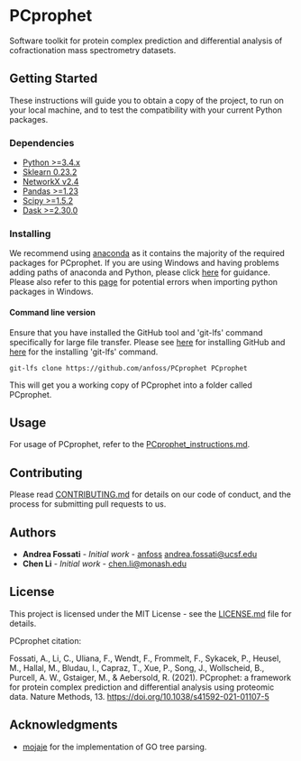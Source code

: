 # PCprophet

Software toolkit for protein complex prediction and differential analysis of cofractionation mass spectrometry datasets.

## Getting Started

These instructions will guide you to obtain a copy of the project, to run on your local machine, and to test the compatibility with your current Python packages.
### Dependencies

* [Python >=3.4.x](https://www.python.org)
* [Sklearn 0.23.2](https://pypi.org/project/sklearn/)
* [NetworkX v2.4](https://networkx.github.io)
* [Pandas >=1.23](https://pandas.pydata.org)
* [Scipy >=1.5.2](https://www.scipy.org)
* [Dask >=2.30.0](https://dask.org)

### Installing

We recommend using [anaconda](https://www.anaconda.com) as it contains the majority of the required packages for PCprophet. If you are using Windows and having problems adding paths of anaconda and Python, please click [here](https://www.datacamp.com/community/tutorials/installing-anaconda-windows) for guidance. Please also refer to this [page](https://stackoverflow.com/questions/54063285/numpy-is-already-installed-with-anaconda-but-i-get-an-importerror-dll-load-fail) for potential errors when importing python packages in Windows.

#### Command line version

Ensure that you have installed the GitHub tool and 'git-lfs' command specifically for large file transfer. Please see [here](https://gist.github.com/derhuerst/1b15ff4652a867391f03) for installing GitHub and [here](https://help.github.com/en/github/managing-large-files/installing-git-large-file-storage) for the installing 'git-lfs' command.

```
git-lfs clone https://github.com/anfoss/PCprophet PCprophet
```
This will get you a working copy of PCprophet into a folder called PCprophet.

## Usage

For usage of PCprophet, refer to the [PCprophet_instructions.md](https://github.com/anfoss/PCprophet/blob/master/PCprophet_instructions.md).


## Contributing

Please read [CONTRIBUTING.md](https://github.com/anfoss/PCprophet/blob/master/CONTRIBUTING.md) for details on our code of conduct, and the process for submitting pull requests to us.


## Authors

* **Andrea Fossati** - *Initial work* - [anfoss](https://github.com/anfoss) andrea.fossati@ucsf.edu
* **Chen Li** - *Initial work* - chen.li@monash.edu


## License

This project is licensed under the MIT License - see the [LICENSE.md](LICENSE.md) file for details.

PCprophet citation:

Fossati, A., Li, C., Uliana, F., Wendt, F., Frommelt, F., Sykacek, P., Heusel, M., Hallal, M., Bludau, I., Capraz, T., Xue, P., Song, J., Wollscheid, B., Purcell, A. W., Gstaiger, M., & Aebersold, R. (2021). PCprophet: a framework for protein complex prediction and differential analysis using proteomic data. Nature Methods, 13. https://doi.org/10.1038/s41592-021-01107-5

## Acknowledgments

* [mojaje](https://github.com/mojaie/pygosemsim) for the implementation of GO tree parsing.
